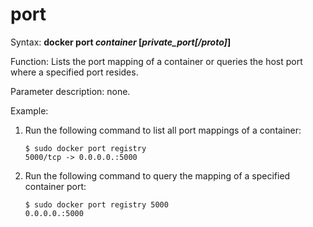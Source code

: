 # port<a name="EN-US_TOPIC_0184808249"></a>

Syntax:  **docker port **_container_ **\[**_private\_port\[/proto\]_**\]**

Function: Lists the port mapping of a container or queries the host port where a specified port resides.

Parameter description: none.

Example:

1.  Run the following command to list all port mappings of a container:

    ```
    $ sudo docker port registry
    5000/tcp -> 0.0.0.0.:5000
    ```

2.  Run the following command to query the mapping of a specified container port:

    ```
    $ sudo docker port registry 5000
    0.0.0.0.:5000
    ```


